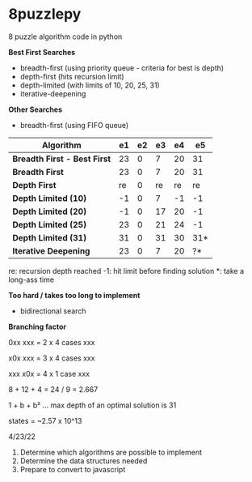 # 8puzzlepy
8 puzzle algorithm code in python

**Best First Searches**
* breadth-first (using priority queue - criteria for best is depth)
* depth-first (hits recursion limit)
* depth-limited (with limits of 10, 20, 25, 31)
* iterative-deepening

**Other Searches**
* breadth-first (using FIFO queue)

| **Algorithm**                  | **e1** | **e2** | **e3** | **e4** | **e5** |
|--------------------------------|--------|--------|--------|--------|--------|
| **Breadth First - Best First** | 23     | 0      | 7      | 20     | 31     |
| **Breadth First**              | 23     | 0      | 7      | 20     | 31     |
| **Depth First**                | re     | 0      | re     | re     | re     |
| **Depth Limited (10)**         | -1     | 0      | 7      | -1     | -1     |
| **Depth Limited (20)**         | -1     | 0      | 17     | 20     | -1     |
| **Depth Limited (25)**         | 23     | 0      | 21     | 24     | -1     |
| **Depth Limited (31)**         | 31     | 0      | 31     | 30     | 31*    |
| **Iterative Deepening**        | 23     | 0      | 7      | 20     | ?*     |

re: recursion depth reached
-1: hit limit before finding solution
\*: take a long-ass time

**Too hard / takes too long to implement**
- bidirectional search

**Branching factor**

0xx
xxx = 2 x 4 cases
xxx

x0x
xxx = 3 x 4 cases
xxx

xxx
x0x = 4 x 1 case
xxx

8 + 12 + 4 = 24 / 9 = 2.667

1 + b + b² ... max depth of an optimal solution is 31

states = ~2.57 x 10^13



4/23/22
1. Determine which algorithms are possible to implement
2. Determine the data structures needed
3. Prepare to convert to javascript
